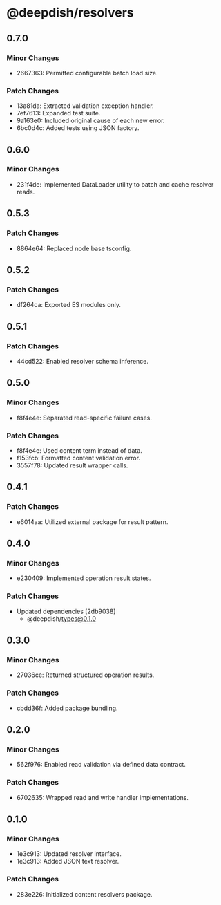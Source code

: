 # @deepdish/resolvers

## 0.7.0

### Minor Changes

- 2667363: Permitted configurable batch load size.

### Patch Changes

- 13a81da: Extracted validation exception handler.
- 7ef7613: Expanded test suite.
- 9a163e0: Included original cause of each new error.
- 6bc0d4c: Added tests using JSON factory.

## 0.6.0

### Minor Changes

- 231f4de: Implemented DataLoader utility to batch and cache resolver reads.

## 0.5.3

### Patch Changes

- 8864e64: Replaced node base tsconfig.

## 0.5.2

### Patch Changes

- df264ca: Exported ES modules only.

## 0.5.1

### Patch Changes

- 44cd522: Enabled resolver schema inference.

## 0.5.0

### Minor Changes

- f8f4e4e: Separated read-specific failure cases.

### Patch Changes

- f8f4e4e: Used content term instead of data.
- f153fcb: Formatted content validation error.
- 3557f78: Updated result wrapper calls.

## 0.4.1

### Patch Changes

- e6014aa: Utilized external package for result pattern.

## 0.4.0

### Minor Changes

- e230409: Implemented operation result states.

### Patch Changes

- Updated dependencies [2db9038]
  - @deepdish/types@0.1.0

## 0.3.0

### Minor Changes

- 27036ce: Returned structured operation results.

### Patch Changes

- cbdd36f: Added package bundling.

## 0.2.0

### Minor Changes

- 562f976: Enabled read validation via defined data contract.

### Patch Changes

- 6702635: Wrapped read and write handler implementations.

## 0.1.0

### Minor Changes

- 1e3c913: Updated resolver interface.
- 1e3c913: Added JSON text resolver.

### Patch Changes

- 283e226: Initialized content resolvers package.
